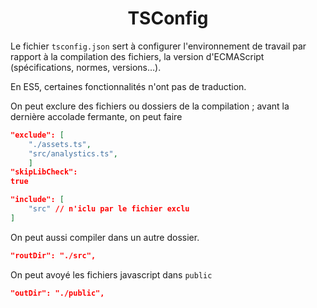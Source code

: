 <div align="center"><h1><b>TSConfig</b></h1></div>

Le fichier `tsconfig.json` sert à configurer l'environnement de travail par rapport à la compilation des fichiers, la version d'ECMAScript (spécifications, normes, versions…).

En ES5, certaines fonctionnalités n'ont pas de traduction.

On peut exclure des fichiers ou dossiers de la compilation ; avant la dernière accolade fermante, on peut faire
```json
"exclude": [
    "./assets.ts",
    "src/analystics.ts",
    ]
"skipLibCheck":
true
```
```json
"include": [
    "src" // n'iclu par le fichier exclu
]
```
On peut aussi compiler dans un autre dossier.
```json
"routDir": "./src",
```
On peut avoyé les fichiers javascript dans `public`
```json
"outDir": "./public",
```